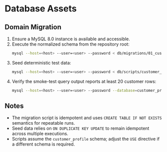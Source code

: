 # Database Assets

## Domain Migration

1. Ensure a MySQL 8.0 instance is available and accessible.
2. Execute the normalized schema from the repository root:
   ```bash
   mysql --host=<host> --user=<user> --password < db/migrations/01_customer_profile_tables.sql
   ```
3. Seed deterministic test data:
   ```bash
   mysql --host=<host> --user=<user> --password < db/scripts/customer_profile_test_data.sql
   ```
4. Verify the smoke-test query output reports at least 20 customer rows:
   ```bash
   mysql --host=<host> --user=<user> --password --database=customer_profile --execute "SELECT COUNT(*) AS customer_count FROM customer;"
   ```

## Notes

- The migration script is idempotent and uses `CREATE TABLE IF NOT EXISTS` semantics for repeatable runs.
- Seed data relies on `ON DUPLICATE KEY UPDATE` to remain idempotent across multiple executions.
- Scripts assume the `customer_profile` schema; adjust the `USE` directive if a different schema is required.

